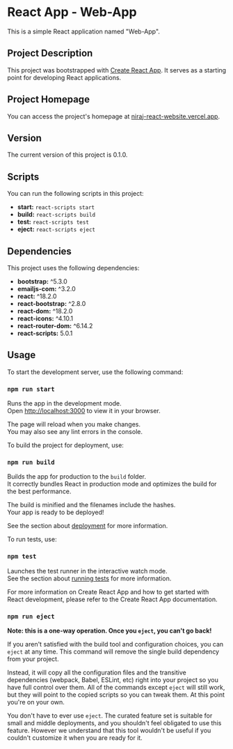 # React App - Web-App

This is a simple React application named "Web-App".

## Project Description

This project was bootstrapped with [Create React App](https://github.com/facebook/create-react-app). It serves as a starting point for developing React applications.

## Project Homepage

You can access the project's homepage at [niraj-react-website.vercel.app](https://niraj-react-website.vercel.app).

## Version

The current version of this project is 0.1.0.

## Scripts

You can run the following scripts in this project:

-   **start:** `react-scripts start`
-   **build:** `react-scripts build`
-   **test:** `react-scripts test`
-   **eject:** `react-scripts eject`

## Dependencies

This project uses the following dependencies:

-   **bootstrap:** ^5.3.0
-   **emailjs-com:** ^3.2.0
-   **react:** ^18.2.0
-   **react-bootstrap:** ^2.8.0
-   **react-dom:** ^18.2.0
-   **react-icons:** ^4.10.1
-   **react-router-dom:** ^6.14.2
-   **react-scripts:** 5.0.1

## Usage

To start the development server, use the following command:

### `npm run start`

Runs the app in the development mode.\
Open [http://localhost:3000](http://localhost:3000) to view it in your browser.

The page will reload when you make changes.\
You may also see any lint errors in the console.

To build the project for deployment, use:

### `npm run build`

Builds the app for production to the `build` folder.\
It correctly bundles React in production mode and optimizes the build for the best performance.

The build is minified and the filenames include the hashes.\
Your app is ready to be deployed!

See the section about [deployment](https://facebook.github.io/create-react-app/docs/deployment) for more information.

To run tests, use:

### `npm test`

Launches the test runner in the interactive watch mode.\
See the section about [running tests](https://facebook.github.io/create-react-app/docs/running-tests) for more information.

For more information on Create React App and how to get started with React development, please refer to the Create React App documentation.

### `npm run eject`

**Note: this is a one-way operation. Once you `eject`, you can't go back!**

If you aren't satisfied with the build tool and configuration choices, you can `eject` at any time. This command will remove the single build dependency from your project.

Instead, it will copy all the configuration files and the transitive dependencies (webpack, Babel, ESLint, etc) right into your project so you have full control over them. All of the commands except `eject` will still work, but they will point to the copied scripts so you can tweak them. At this point you're on your own.

You don't have to ever use `eject`. The curated feature set is suitable for small and middle deployments, and you shouldn't feel obligated to use this feature. However we understand that this tool wouldn't be useful if you couldn't customize it when you are ready for it.
